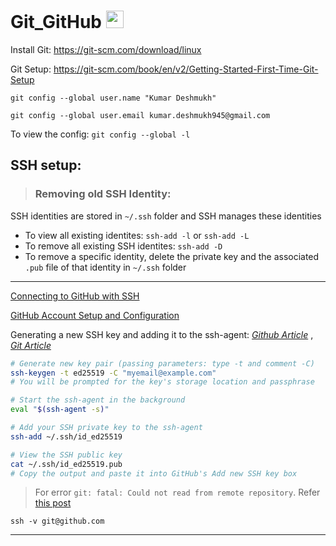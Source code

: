 # Git_GitHub <img src='https://git-scm.com/images/logos/downloads/Git-Icon-1788C.png' width="28">

Install Git: https://git-scm.com/download/linux

Git Setup:
https://git-scm.com/book/en/v2/Getting-Started-First-Time-Git-Setup

`git config --global user.name "Kumar Deshmukh"`

`git config --global user.email kumar.deshmukh945@gmail.com`

To view the config: `git config --global -l`

## SSH setup:


> ### Removing old SSH Identity:

SSH identities are stored in `~/.ssh` folder and SSH manages these identities

- To view all existing identites: `ssh-add -l` or `ssh-add -L`
- To remove all existing SSH identites: `ssh-add -D`
- To remove a specific identity, delete the private key  and the associated `.pub` file of that identity in `~/.ssh` folder

---

[Connecting to GitHub with SSH](https://docs.github.com/en/authentication/connecting-to-github-with-ssh)

[GitHub Account Setup and Configuration](https://git-scm.com/book/en/v2/GitHub-Account-Setup-and-Configuration)

Generating a new SSH key and adding it to the ssh-agent: [*Github Article*](https://docs.github.com/en/authentication/connecting-to-github-with-ssh/generating-a-new-ssh-key-and-adding-it-to-the-ssh-agent) , [*Git Article*](https://git-scm.com/book/en/v2/Git-on-the-Server-Generating-Your-SSH-Public-Key#_generate_ssh_key)

```sh
# Generate new key pair (passing parameters: type -t and comment -C)
ssh-keygen -t ed25519 -C "myemail@example.com"
# You will be prompted for the key's storage location and passphrase

# Start the ssh-agent in the background
eval "$(ssh-agent -s)"

# Add your SSH private key to the ssh-agent
ssh-add ~/.ssh/id_ed25519

# View the SSH public key 
cat ~/.ssh/id_ed25519.pub
# Copy the output and paste it into GitHub's Add new SSH key box
```

> For error `git: fatal: Could not read from remote repository`. Refer [this post](https://stackoverflow.com/questions/13509293/git-fatal-could-not-read-from-remote-repository)

`ssh -v git@github.com`

---
